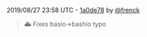 2019/08/27 23:58 UTC - [1a0de78](https://github.com/hassio-addons/addon-wireguard/commit/1a0de783e567a0632fbb24dde75811e322428a14) by [@frenck](https://github.com/frenck)
> :ambulance: Fixes basio->bashio typo 

